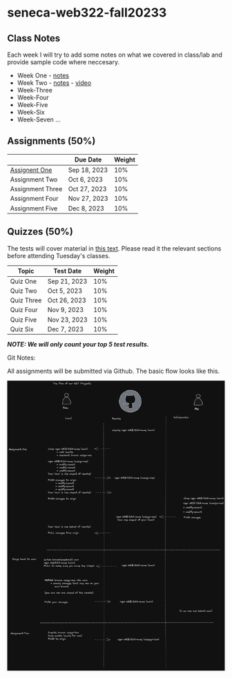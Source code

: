 # seneca-web322-fall20233

## Class Notes

Each week I will try to add some notes on what we covered in class/lab and provide sample code where neccesary.

- Week One - [notes](./notes/week-one/README.md)
- Week Two - [notes](./notes/week-two/README.md) - [video](<(./notes/week-one/README.md)>)
- Week-Three
- Week-Four
- Week-Five
- Week-Six
- Week-Seven
  ...

## Assignments (50%)

|                                                  | Due Date     | Weight |
| ------------------------------------------------ | ------------ | ------ |
| [Assignent One](./assignments/assignment-one.md) | Sep 18, 2023 | 10%    |
| Assignment Two                                   | Oct 6, 2023  | 10%    |
| Assignment Three                                 | Oct 27, 2023 | 10%    |
| Assignment Four                                  | Nov 27, 2023 | 10%    |
| Assignment Five                                  | Dec 8, 2023  | 10%    |

## Quizzes (50%)

The tests will cover material in [this text](https://webprogrammingtoolsandframeworks.sdds.ca/). Please read it the relevant sections before attending Tuesday's classes.

| Topic      | Test Date    | Weight |
| ---------- | ------------ | ------ |
| Quiz One   | Sep 21, 2023 | 10%    |
| Quiz Two   | Oct 5, 2023  | 10%    |
| Quiz Three | Oct 26, 2023 | 10%    |
| Quiz Four  | Nov 9, 2023  | 10%    |
| Quiz Five  | Nov 23, 2023 | 10%    |
| Quiz Six   | Dec 7, 2023  | 10%    |

**_NOTE: We will only count your top 5 test results._**

Git Notes:

All assignments will be submitted via Github. The basic flow looks like this.

![Project FLow in Git](git-project-flow.png)
